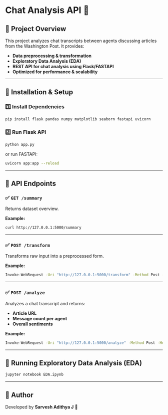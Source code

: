 # Chat Analysis API 🚀

## 📌 Project Overview
This project analyzes chat transcripts between agents discussing articles from the Washington Post. It provides:
- **Data preprocessing & transformation**
- **Exploratory Data Analysis (EDA)**
- **REST API for chat analysis using Flask/FASTAPI**
- **Optimized for performance & scalability**

---

## 📌 Installation & Setup

### 1️⃣ Install Dependencies
```bash
pip install flask pandas numpy matplotlib seaborn fastapi uvicorn
```

### 2️⃣ Run Flask API
```bash
python app.py
```
or run FASTAPI:
```bash
uvicorn app:app --reload
```

---

## 📌 API Endpoints

### ✅ `GET /summary`
Returns dataset overview.

**Example:**
```bash
curl http://127.0.0.1:5000/summary
```

---

### ✅ `POST /transform`
Transforms raw input into a preprocessed form.

**Example:**
```bash
Invoke-WebRequest -Uri "http://127.0.0.1:5000/transform" -Method Post -Headers @{"Content-Type"="application/json"} -Body '{"text": "Hello, this is a sample message!"}' -UseBasicParsing
```

---

### ✅ `POST /analyze`
Analyzes a chat transcript and returns:
- **Article URL**
- **Message count per agent**
- **Overall sentiments**

**Example:**
```bash
Invoke-WebRequest -Uri "http://127.0.0.1:5000/analyze" -Method Post -Headers @{"Content-Type"="application/json"} -Body '{"conversation_id": "t_d004c097-424d-45d4-8f91-833d85c2da31"}' -UseBasicParsing
```

---

## 📌 Running Exploratory Data Analysis (EDA)
```bash
jupyter notebook EDA.ipynb
```

---

## 📌 Author
Developed by **Sarvesh Adithya J** 🚀
